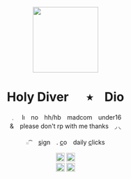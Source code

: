 <br clear="both">
<div align="center">
   <img height="150" src="https://www-static.warframe.com/uploads/d029937e5890727ea8d17f0956223005.jpg"  />
<br clear="both">
<h1 align="center">Holy Diver ⠀‎‎ ‎ ٭ ‎ ‎ ‎ Dio</h1>
<p align="center">﹒　lı　no　hh/hb　madcom　under16 <br>&　please don't rp with me thanks　◞ ◟</p>
</div>
<p align="center"> 
  𓏼 ͡ 　<a href="https://hellspawn.atabook.org/">s</a>ign　. <a href="https://rentry.co/harrowprime">c</a>o　daily <a href="https://arab.org/click-to-help/palestine/">c</a>licks　
<br clear="both">

<div align="center">
  <img height="20" src="https://64.media.tumblr.com/e127a1a6e700a97d11ea42090dfaf9d0/254dec1ce103e62a-39/s250x400/51ed18b643e5565a4e0bc3f1833bd6dc595ec2ba.gifv"/> <img height="20" src="https://files.catbox.moe/lcsr8v.gif"/>
</div> 
<div align="center">
<img height="20" src="https://64.media.tumblr.com/d8a7aa25e18180117f0bee731d724cac/f4c6470f26b18eb7-e7/s250x400/bc5a91624c33ebc07e194a3d65d8fd51479a8bb3.gifv"/> <img height="20" src="https://files.catbox.moe/wzmcwo.gif"/>
</div> 

###

</div>



<!--
**unholyinsurgency/unholyinsurgency** is a ✨ _special_ ✨ repository because its `README.md` (this file) appears on your GitHub profile.

Here are some ideas to get you started:

- 🔭 I’m currently working on ...
- 🌱 I’m currently learning ...
- 👯 I’m looking to collaborate on ...
- 🤔 I’m looking for help with ...
- 💬 Ask me about ...
- 📫 How to reach me: ...
- 😄 Pronouns: ...
- ⚡ Fun fact: ...
-->
